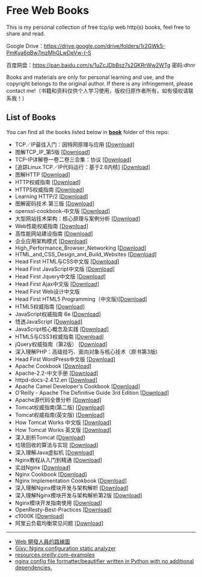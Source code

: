 # Free Web Books

This is my personal collection of free tcp/ip web http(s) books, feel free to share and read.

Google Drive：https://drive.google.com/drive/folders/1r2GWk5-PmKya6qBw7mzMhGLwDeVw-I-S

百度网盘：https://pan.baidu.com/s/1uZcJDbBsz7s2GKRrWw2WTg  密码:dhnr

Books and materials are only for personal learning and use, and the copyright belongs to the original author. If there is any infringement, please contact me!（书籍和资料仅供个人学习使用，版权归原作者所有，如有侵权请联系我！）

## List of Books

You can find all the books listed below in [**book**](/book) folder of this repo:

* TCP／IP最佳入门：因特网原理与应用 [[Download]](/book/TCP／IP最佳入门：因特网原理与应用.pdf)
* 图解TCP_IP_第5版 [[Download]](/book/图解TCP_IP_第5版.pdf)
* TCP-IP详解卷一卷二卷三合集：协议 [[Download]](/book/TCP-IP详解卷一卷二卷三合集：协议.rar)
* [追踪Linux.TCP／IP代码运行：基于2.6内核] [[Download]](/book/%5B追踪Linux.TCP／IP代码运行：基于2.6内核%5D.pdf)
* 图解HTTP [[Download]](/book/图解HTTP.pdf)
* HTTP权威指南 [[Download]](/book/HTTP权威指南（中文版）.pdf)
* HTTPS权威指南 [[Download]](/book/HTTPS权威指南.pdf)
* Learning HTTP/2 [[Download]](/book/learninghttp2.pdf)
* 图解密码技术 第三版 [[Download]](/book/图解密码技术%20第三版.pdf)
* openssl-cookbook-中文版 [[Download]](/book/openssl-cookbook-中文版.pdf)
* 大型网站技术架构：核心原理与案例分析 [[Download]](/book/大型网站技术架构：核心原理与案例分析.pdf)
* Web性能权威指南 [[Download]](/book/Web性能权威指南.pdf)
* 高性能网站建设指南 [[Download]](/book/高性能网站建设指南.pdf)
* 企业应用架构模式 [[Download]](/book/企业应用架构模式.pdf)
* High_Performance_Browser_Networking [[Download]](/book/High_Performance_Browser_Networking.pdf)
* HTML_and_CSS_Design_and_Build_Websites [[Download]](/book/HTML_and_CSS_Design_and_Build_Websites.pdf)
* Head First HTML与CSS中文版 [[Download]](/book/Head%20First%20HTML与CSS中文版.pdf)
* Head First JavaScript中文版 [[Download]](/book/head%20first%20javascript%20中文版.pdf)
* Head First Jquery中文版 [[Download]](/book/Head%20First%20Jquery中文版.pdf)
* Head First Ajax中文版 [[Download]](/book/Head%20First%20Ajax.pdf)
* Head First Web设计中文版
* Head First HTML5 Programming（中文版)[[Download]](/book/Head%20First%20HTML5%20Programming（中文版）.pdf)
* HTML5权威指南 [[Download]](/book/HTML5权威指南.pdf)
* JavaScript权威指南 6e [[Download]](/book/JavaScript权威指南%206e.pdf)
* 悟透JavaScript [[Download]](/book/悟透JavaScript.pdf)
* JavaScript核心概念及实践 [[Download]](/book/JavaScript核心概念及实践.pdf)
* HTML5与CSS3权威指南 [[Download]](/book/HTML5与CSS3权威指南.pdf)
* jQuery权威指南（第2版） [[Download]](/book/jQuery权威指南（第2版）.pdf)
* 深入理解PHP：高级技巧、面向对象与核心技术（原书第3版)
* Head First WordPress中文版 [[Download]](/book/Head%20First%20WordPress.pdf) 
* Apache Cookbook [[Download]](/book/Apache%20Cookbook.pdf)
* Apache-2.2-中文手册 [[Download]](/book/Apache-2.2-中文手册.chm)
* httpd-docs-2.4.12.en [[Download]](/book/httpd-docs-2.4.12.en.pdf)
* Apache Camel Developer's Cookbook [[Download]](/book/%5BApache%20Camel%20Developer's%20Cookbook%5D.pdf)
* O'Reilly - Apache The Definitive Guide 3rd Edition [[Download]](/book/O'Reilly%20-%20Apache%20The%20Definitive%20Guide%203rd%20Edition.pdf)
* Apache源代码全景分析 [[Download]](/book/Apache源代码全景分析.pdf)
* Tomcat权威指南(第二版) [[Download]](/book/Tomcat权威指南(第二版).pdf)
* Tomcat权威指南(英文版) [[Download]](/book/Tomcat权威指南(英文版).pdf)
* How Tomcat Works 中文版 [[Download]](/book/How%20Tomcat%20Works%20中文版.pdf)
* How Tomcat Works 英文版 [[Download]](/book/How%20Tomcat%20Works%20英文版.pdf)
* 深入剖析Tomcat [[Download]](/book/深入剖析Tomcat.pdf)
* 垃圾回收的算法与实现 [[Download]](/book/垃圾回收的算法与实现.pdf)
* 深入理解Java虚拟机 [[Download]](/book/深入理解Java虚拟机[JVM高级特性与最佳实践](周志明).pdf)
* Nginx教程从入门到精通 [[Download]](/book/Nginx教程从入门到精通(运维生存时间TTLSA出品).pdf)
* 实战Nginx [[Download]](/book/实战Nginx.取代Apache的高性能Web服务器.2010.pdf)
* Nginx Cookbook [[Download]](/book/Complete_NGINX_Cookbook.pdf)
* Nginx Implementation Cookbook [[Download]](/book/Packtpub.Nginx.1.Web.Server.Implementation.Cookbook-www.gocit.vn.pdf)
* 深入理解Nginx模块开发与架构解析 [[Download]](/book/深入理解Nginx模块开发与架构解析.pdf)
* 深入理解Nginx模块开发与架构解析第2版 [[Download]](/book/深入理解Nginx模块开发与架构解析第2版.pdf)
* Nginx模块开发指南使用 [[Download]](/book/Nginx模块开发指南使用C++11和Boost程序库(罗剑锋著).pdf)
* OpenResty-Best-Practices [[Download]](/book/OpenResty-Best-Practices.pdf)
* c1000K [[Download]](/book/c1000K.pdf)
* 阿里云负载均衡常见问题 [[Download]](/book/阿里云负载均衡常见问题.pdf)

---

- [Web 開發人員的路線圖](https://github.com/goodjack/developer-roadmap-chinese)
- [Gixy: Nginx configuration static analyzer](https://github.com/yandex/gixy)
- [resources.oreilly.com-examples](https://resources.oreilly.com/examples)
- [nginx config file formatter/beautifier written in Python with no additional dependencies.](https://github.com/slomkowski/nginx-config-formatter)
